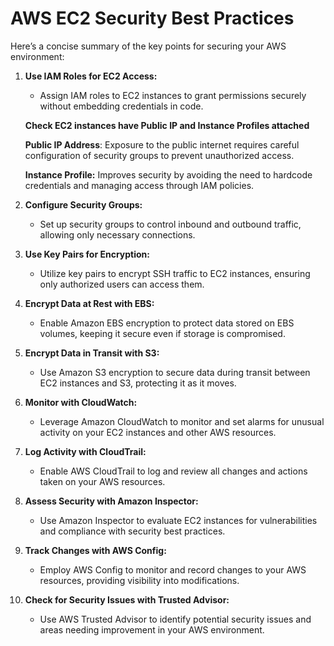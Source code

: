 # AWS EC2 Security Best Practices

Here’s a concise summary of the key points for securing your AWS environment:

1. **Use IAM Roles for EC2 Access:**
   - Assign IAM roles to EC2 instances to grant permissions securely without embedding credentials in code.
     
   **Check EC2 instances have Public IP and Instance Profiles attached**
     
      **Public IP Address**: Exposure to the public internet requires careful configuration of security groups to prevent unauthorized access.

      **Instance Profile:** Improves security by avoiding the need to hardcode credentials and managing access through IAM policies.

2. **Configure Security Groups:**
   - Set up security groups to control inbound and outbound traffic, allowing only necessary connections.

3. **Use Key Pairs for Encryption:**
   - Utilize key pairs to encrypt SSH traffic to EC2 instances, ensuring only authorized users can access them.

4. **Encrypt Data at Rest with EBS:**
   - Enable Amazon EBS encryption to protect data stored on EBS volumes, keeping it secure even if storage is compromised.

5. **Encrypt Data in Transit with S3:**
   - Use Amazon S3 encryption to secure data during transit between EC2 instances and S3, protecting it as it moves.

6. **Monitor with CloudWatch:**
   - Leverage Amazon CloudWatch to monitor and set alarms for unusual activity on your EC2 instances and other AWS resources.

7. **Log Activity with CloudTrail:**
   - Enable AWS CloudTrail to log and review all changes and actions taken on your AWS resources.

8. **Assess Security with Amazon Inspector:**
   - Use Amazon Inspector to evaluate EC2 instances for vulnerabilities and compliance with security best practices.

9. **Track Changes with AWS Config:**
   - Employ AWS Config to monitor and record changes to your AWS resources, providing visibility into modifications.

10. **Check for Security Issues with Trusted Advisor:**
    - Use AWS Trusted Advisor to identify potential security issues and areas needing improvement in your AWS environment.
